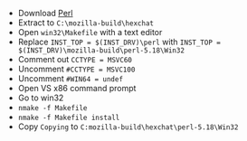  * Download [Perl](http://www.perl.org/get.html)
 * Extract to `C:\mozilla-build\hexchat`
 * Open `win32\Makefile` with a text editor
 * Replace `INST_TOP = $(INST_DRV)\perl` with `INST_TOP = $(INST_DRV)\mozilla-build\perl-5.18\Win32`
 * Comment out `CCTYPE = MSVC60`
 * Uncomment `#CCTYPE = MSVC100`
 * Uncomment `#WIN64 = undef`
 * Open VS x86 command prompt
 * Go to win32
 * `nmake -f Makefile`
 * `nmake -f Makefile install`
 * Copy `Copying` to `C:mozilla-build\hexchat\perl-5.18\Win32`
